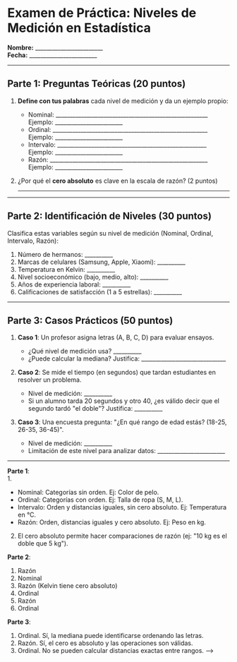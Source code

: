 # Examen de Práctica: Niveles de Medición en Estadística

**Nombre:** ________________________  
**Fecha:** ________________________  

---

## Parte 1: Preguntas Teóricas (20 puntos)  
1. **Define con tus palabras** cada nivel de medición y da un ejemplo propio:  
   - Nominal: ______________________________________________________  
     Ejemplo: ________________________  
   - Ordinal: _______________________________________________________  
     Ejemplo: ________________________  
   - Intervalo: _____________________________________________________  
     Ejemplo: ________________________  
   - Razón: ________________________________________________________  
     Ejemplo: ________________________  

2. ¿Por qué el **cero absoluto** es clave en la escala de razón? (2 puntos)  
   ______________________________________________________________  

---

## Parte 2: Identificación de Niveles (30 puntos)  
Clasifica estas variables según su nivel de medición (Nominal, Ordinal, Intervalo, Razón):  
1. Número de hermanos: __________  
2. Marcas de celulares (Samsung, Apple, Xiaomi): __________  
3. Temperatura en Kelvin: __________  
4. Nivel socioeconómico (bajo, medio, alto): __________  
5. Años de experiencia laboral: __________  
6. Calificaciones de satisfacción (1 a 5 estrellas): __________  

---

## Parte 3: Casos Prácticos (50 puntos)  
1. **Caso 1**: Un profesor asigna letras (A, B, C, D) para evaluar ensayos.  
   - ¿Qué nivel de medición usa? __________  
   - ¿Puede calcular la mediana? Justifica: ______________________________  

2. **Caso 2**: Se mide el tiempo (en segundos) que tardan estudiantes en resolver un problema.  
   - Nivel de medición: __________  
   - Si un alumno tarda 20 segundos y otro 40, ¿es válido decir que el segundo tardó "el doble"? Justifica: __________  

3. **Caso 3**: Una encuesta pregunta: "¿En qué rango de edad estás? (18-25, 26-35, 36-45)".  
   - Nivel de medición: __________  
   - Limitación de este nivel para analizar datos: ________________________  

---

<!-- ### **Respuestas**  -->

**Parte 1**:  
1.  
   - Nominal: Categorías sin orden. Ej: Color de pelo.  
   - Ordinal: Categorías con orden. Ej: Talla de ropa (S, M, L).  
   - Intervalo: Orden y distancias iguales, sin cero absoluto. Ej: Temperatura en °C.  
   - Razón: Orden, distancias iguales y cero absoluto. Ej: Peso en kg.  

2. El cero absoluto permite hacer comparaciones de razón (ej: "10 kg es el doble que 5 kg").  

**Parte 2**:  
1. Razón  
2. Nominal  
3. Razón (Kelvin tiene cero absoluto)  
4. Ordinal  
5. Razón  
6. Ordinal  

**Parte 3**:  
1. Ordinal. Sí, la mediana puede identificarse ordenando las letras.  
2. Razón. Sí, el cero es absoluto y las operaciones son válidas.  
3. Ordinal. No se pueden calcular distancias exactas entre rangos. -->